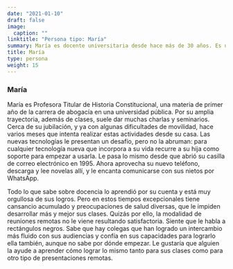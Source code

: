 ```yaml
---
date: "2021-01-10"
draft: false
image:
  caption: ""
linktitle: "Persona tipo: María"
summary: María es docente universitaria desde hace más de 30 años. Es una oradora muy buscada para charlas y seminarios. Se maneja muy bien con el correo electrónico y por Whatsapp.
title: María
type: persona
weight: 15
---
```


### María

María es Profesora Titular de Historia Constitucional, una materia de primer año de la carrera de abogacía en una universidad pública. Por su amplia trayectoria, además de clases, suele dar muchas charlas y seminarios. Cerca de su jubilación, y ya con algunas dificultades de movilidad, hace varios meses que intenta realizar estas actividades desde su casa. Las nuevas tecnologías le presentan un desafío, pero no la abruman: para cualquier tecnología nueva que incorpora a su vida recurre a su hija como soporte para empezar a usarla. Le pasa lo mismo desde que abrió su casilla de correo electrónico en 1995. Ahora aprovecha su nuevo teléfono, descarga y lee novelas allí, y le encanta comunicarse con sus nietos por WhatsApp. 

Todo lo que sabe sobre docencia lo aprendió por su cuenta y está muy orgullosa de sus logros. Pero en estos tiempos excepcionales tiene cansancio acumulado y preocupaciones de salud diversas, que le impiden desarrollar más y mejor sus clases. Quizás por ello, la modalidad de reuniones remotas no le viene resultando satisfactoria. Siente que le habla a rectángulos negros. Sabe que hay colegas que han logrado un intercambio más fluido con sus audiencias y confía en sus capacidades para lograrlo ella también, aunque no sabe por dónde empezar. Le gustaría que alguien la ayude a aprender cómo lograr lo mismo tanto para sus clases como para otro tipo de presentaciones remotas.
